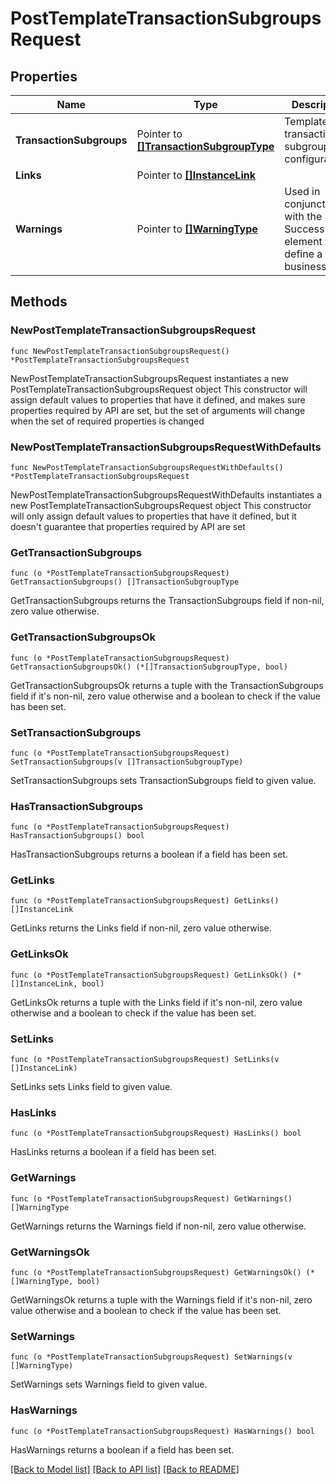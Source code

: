 # PostTemplateTransactionSubgroupsRequest

## Properties

Name | Type | Description | Notes
------------ | ------------- | ------------- | -------------
**TransactionSubgroups** | Pointer to [**[]TransactionSubgroupType**](TransactionSubgroupType.md) | Template transaction subgroup configurations. | [optional] 
**Links** | Pointer to [**[]InstanceLink**](InstanceLink.md) |  | [optional] 
**Warnings** | Pointer to [**[]WarningType**](WarningType.md) | Used in conjunction with the Success element to define a business error. | [optional] 

## Methods

### NewPostTemplateTransactionSubgroupsRequest

`func NewPostTemplateTransactionSubgroupsRequest() *PostTemplateTransactionSubgroupsRequest`

NewPostTemplateTransactionSubgroupsRequest instantiates a new PostTemplateTransactionSubgroupsRequest object
This constructor will assign default values to properties that have it defined,
and makes sure properties required by API are set, but the set of arguments
will change when the set of required properties is changed

### NewPostTemplateTransactionSubgroupsRequestWithDefaults

`func NewPostTemplateTransactionSubgroupsRequestWithDefaults() *PostTemplateTransactionSubgroupsRequest`

NewPostTemplateTransactionSubgroupsRequestWithDefaults instantiates a new PostTemplateTransactionSubgroupsRequest object
This constructor will only assign default values to properties that have it defined,
but it doesn't guarantee that properties required by API are set

### GetTransactionSubgroups

`func (o *PostTemplateTransactionSubgroupsRequest) GetTransactionSubgroups() []TransactionSubgroupType`

GetTransactionSubgroups returns the TransactionSubgroups field if non-nil, zero value otherwise.

### GetTransactionSubgroupsOk

`func (o *PostTemplateTransactionSubgroupsRequest) GetTransactionSubgroupsOk() (*[]TransactionSubgroupType, bool)`

GetTransactionSubgroupsOk returns a tuple with the TransactionSubgroups field if it's non-nil, zero value otherwise
and a boolean to check if the value has been set.

### SetTransactionSubgroups

`func (o *PostTemplateTransactionSubgroupsRequest) SetTransactionSubgroups(v []TransactionSubgroupType)`

SetTransactionSubgroups sets TransactionSubgroups field to given value.

### HasTransactionSubgroups

`func (o *PostTemplateTransactionSubgroupsRequest) HasTransactionSubgroups() bool`

HasTransactionSubgroups returns a boolean if a field has been set.

### GetLinks

`func (o *PostTemplateTransactionSubgroupsRequest) GetLinks() []InstanceLink`

GetLinks returns the Links field if non-nil, zero value otherwise.

### GetLinksOk

`func (o *PostTemplateTransactionSubgroupsRequest) GetLinksOk() (*[]InstanceLink, bool)`

GetLinksOk returns a tuple with the Links field if it's non-nil, zero value otherwise
and a boolean to check if the value has been set.

### SetLinks

`func (o *PostTemplateTransactionSubgroupsRequest) SetLinks(v []InstanceLink)`

SetLinks sets Links field to given value.

### HasLinks

`func (o *PostTemplateTransactionSubgroupsRequest) HasLinks() bool`

HasLinks returns a boolean if a field has been set.

### GetWarnings

`func (o *PostTemplateTransactionSubgroupsRequest) GetWarnings() []WarningType`

GetWarnings returns the Warnings field if non-nil, zero value otherwise.

### GetWarningsOk

`func (o *PostTemplateTransactionSubgroupsRequest) GetWarningsOk() (*[]WarningType, bool)`

GetWarningsOk returns a tuple with the Warnings field if it's non-nil, zero value otherwise
and a boolean to check if the value has been set.

### SetWarnings

`func (o *PostTemplateTransactionSubgroupsRequest) SetWarnings(v []WarningType)`

SetWarnings sets Warnings field to given value.

### HasWarnings

`func (o *PostTemplateTransactionSubgroupsRequest) HasWarnings() bool`

HasWarnings returns a boolean if a field has been set.


[[Back to Model list]](../README.md#documentation-for-models) [[Back to API list]](../README.md#documentation-for-api-endpoints) [[Back to README]](../README.md)


